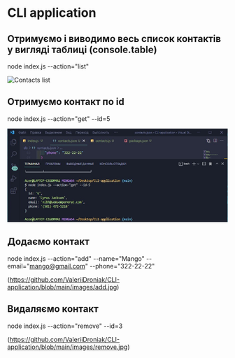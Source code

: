 # CLI application

## Отримуємо і виводимо весь список контактів у вигляді таблиці (console.table)

node index.js --action="list"

![Contacts list](https://github.com/ValeriiDroniak/CLI-application/blob/main/images/list.jpg)

## Отримуємо контакт по id

node index.js --action="get" --id=5

![Get contact](./images/get.jpg)

## Додаємо контакт

node index.js --action="add" --name="Mango" --email="mango@gmail.com" --phone="322-22-22"

(https://github.com/ValeriiDroniak/CLI-application/blob/main/images/add.jpg)

## Видаляємо контакт

node index.js --action="remove" --id=3

(https://github.com/ValeriiDroniak/CLI-application/blob/main/images/remove.jpg)
